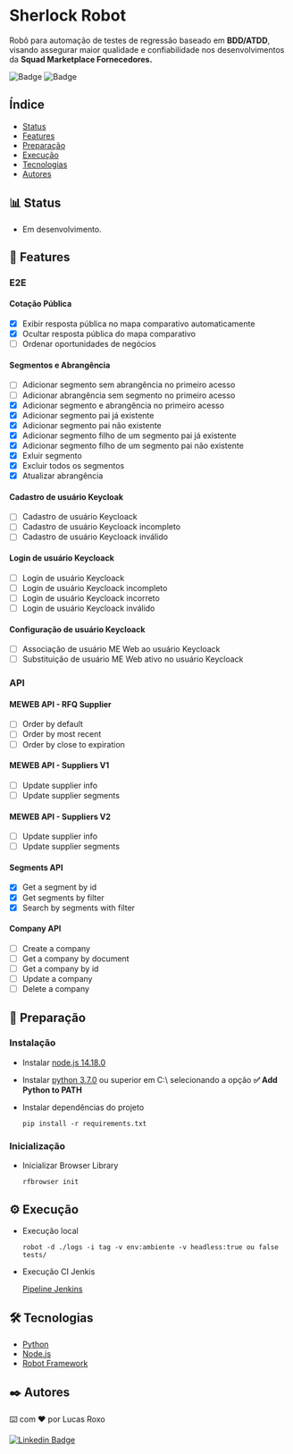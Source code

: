 # Sherlock Robot

Robô para automação de testes de regressão baseado em **BDD/ATDD**, visando assegurar maior qualidade e confiabilidade nos desenvolvimentos da **Squad Marketplace Fornecedores.**

![Badge](https://img.shields.io/badge/robot%20framework-4.1.3-blue)
![Badge](https://img.shields.io/badge/python-3.10.2-blue)

## Índice

   - [Status](#📊-status)
   - [Features](#🧪-features)
   - [Preparação](#🚀-preparação)
   - [Execução](#⚙️-execução)
   - [Tecnologias](#🛠️-tecnologias)
   - [Autores](#✒️-autores)

## 📊 Status

- Em desenvolvimento.

## 🧪 Features

### E2E

#### Cotação Pública
 - [x] Exibir resposta pública no mapa comparativo automaticamente
 - [x] Ocultar resposta pública do mapa comparativo
 - [ ] Ordenar oportunidades de negócios

#### Segmentos e Abrangência
 - [ ] Adicionar segmento sem abrangência no primeiro acesso
 - [ ] Adicionar abrangência sem segmento no primeiro acesso
 - [x] Adicionar segmento e abrangência no primeiro acesso
 - [x] Adicionar segmento pai já existente
 - [x] Adicionar segmento pai não existente
 - [x] Adicionar segmento filho de um segmento pai já existente
 - [x] Adicionar segmento filho de um segmento pai não existente
 - [x] Exluir segmento
 - [x] Excluir todos os segmentos
 - [x] Atualizar abrangência

#### Cadastro de usuário Keycloak
 - [ ] Cadastro de usuário Keycloack
 - [ ] Cadastro de usuário Keycloack incompleto
 - [ ] Cadastro de usuário Keycloack inválido

#### Login de usuário Keycloack
 - [ ] Login de usuário Keycloack
 - [ ] Login de usuário Keycloack incompleto
 - [ ] Login de usuário Keycloack incorreto
 - [ ] Login de usuário Keycloack inválido

#### Configuração de usuário Keycloack

 - [ ] Associação de usuário ME Web ao usuário Keycloack
 - [ ] Substituição de usuário ME Web ativo no usuário Keycloack

### API

#### MEWEB API - RFQ Supplier
 - [ ] Order by default
 - [ ] Order by most recent
 - [ ] Order by close to expiration

#### MEWEB API - Suppliers V1
 - [ ] Update supplier info
 - [ ] Update supplier segments

#### MEWEB API - Suppliers V2
 - [ ] Update supplier info
 - [ ] Update supplier segments

#### Segments API
 - [x] Get a segment by id
 - [x] Get segments by filter
 - [x] Search by segments with filter

#### Company API
 - [ ] Create a company
 - [ ] Get a company by document
 - [ ] Get a company by id
 - [ ] Update a company
 - [ ] Delete a company

## 🚀 Preparação

### Instalação

- Instalar [node.js 14.18.0](https://nodejs.org/download/release/v14.18.0)
  
- Instalar [python 3.7.0](https://www.python.org/) ou superior em C:\ selecionando a opção **✅ Add Python to PATH**
  
- Instalar dependências do projeto
  
  `pip install -r requirements.txt`

### Inicialização

- Inicializar Browser Library
  
  `rfbrowser init`

## ⚙️ Execução

- Execução local
  
  `robot -d ./logs -i tag -v env:ambiente -v headless:true ou false tests/`

- Execução CI Jenkis
  
  [Pipeline Jenkins](https://jenkins.qa.miisy.me/job/Squad-MarketPlace/job/TRUNK/job/sherlock-robot/)

## 🛠️ Tecnologias

- [Python](https://www.python.org/)
- [Node.js](https://nodejs.org/download/release/v14.18.0)
- [Robot Framework](https://robotframework.org/)

## ✒️ Autores

⌨️ com ❤️ por Lucas Roxo

[![Linkedin Badge](https://img.shields.io/badge/-lucasroxo-blue?style=flat-square&logo=Linkedin&logoColor=white&link)](https://www.linkedin.com/in/lucasroxo/)